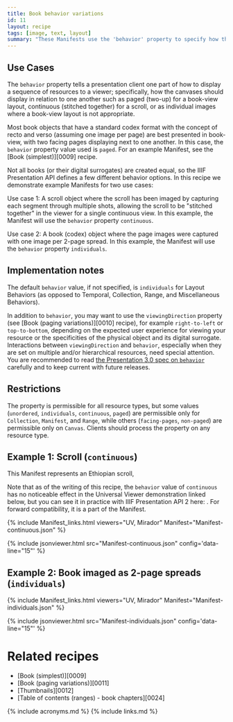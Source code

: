 ```yaml
---
title: Book behavior variations
id: 11
layout: recipe
tags: [image, text, layout]
summary: "These Manifests use the 'behavior' property to specify how the Canvases should be displayed in the viewer in relation to one another, such as continuous for a scroll or as individuals for a book imaged as full page spreads."
---
```


## Use Cases

The `behavior` property tells a presentation client one part of how to display a sequence of resources to a viewer; specifically, how the canvases should display in relation to one another such as paged (two-up) for a book-view layout, continuous (stitched together) for a scroll, or as individual images where a book-view layout is not appropriate.

Most book objects that have a standard codex format with the concept of recto and verso (assuming one image per page) are best presented in book-view, with two facing pages displaying next to one another. In this case, the `behavior` property value used is `paged`. For an example Manifest, see the [Book (simplest)][0009] recipe.

Not all books (or their digital surrogates) are created equal, so the IIIF Presentation API defines a few different behavior options. In this recipe we demonstrate example Manifests for two use cases:

Use case 1: A scroll object where the scroll has been imaged by capturing each segment through multiple shots, allowing the scroll to be "stitched together" in the viewer for a single continuous view. In this example, the Manifest will use the `behavior` property `continuous`.

Use case 2: A book (codex) object where the page images were captured with one image per 2-page spread. In this example, the Manifest will use the `behavior` property `individuals`.

## Implementation notes

The default `behavior` value, if not specified, is `individuals` for Layout Behaviors (as opposed to Temporal, Collection, Range, and Miscellaneous Behaviors).

In addition to `behavior`, you may want to use the `viewingDirection` property (see [Book (paging variations)][0010] recipe), for example `right-to-left` or `top-to-bottom`, depending on the expected user experience for viewing your resource or the specificities of the physical object and its digital surrogate. Interactions between `viewingDirection` and `behavior`, especially when they are set on multiple and/or hierarchical resources, need special attention. You are recommended to read [the Presentation 3.0 spec on `behavior`](https://iiif.io/api/presentation/3.0/#behavior) carefully and to keep current with future releases.

## Restrictions

The property is permissible for all resource types, but some values (`unordered`, `individuals`, `continuous`, `paged`) are permissible only for `Collection`, `Manifest`, and `Range`, while others (`facing-pages`, `non-paged`) are permissible only on `Canvas`. Clients should process the property on any resource type.

## Example 1: Scroll (`continuous`)

This Manifest represents an Ethiopian scroll,

Note that as of the writing of this recipe, the `behavior` value of `continuous` has no noticeable effect in the Universal Viewer demonstration linked below, but you can see it in practice with IIIF Presentation API 2 here: . For forward compatibility, it is a part of the Manifest.

{% include Manifest_links.html viewers="UV, Mirador" Manifest="Manifest-continuous.json" %}

{% include jsonviewer.html src="Manifest-continuous.json" config='data-line="15"' %}

## Example 2: Book imaged as 2-page spreads (`individuals`)

{% include Manifest_links.html viewers="UV, Mirador" Manifest="Manifest-individuals.json" %}

{% include jsonviewer.html src="Manifest-individuals.json" config='data-line="15"' %}

# Related recipes

* [Book (simplest)][0009]
* [Book (paging variations)][0011]
* [Thumbnails][0012]
* [Table of contents (ranges) - book chapters][0024]

{% include acronyms.md %}
{% include links.md %}

